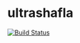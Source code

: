 # ultrashafla

[![Build Status](https://travis-ci.org/dorsha/ultrashafla.svg?branch=master)](https://travis-ci.org/dorsha/ultrashafla)
